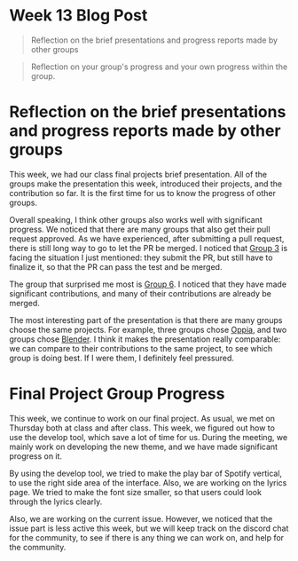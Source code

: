 # Week 13 Blog Post

> Reflection on the brief presentations and progress reports made by other groups
> 

> Reflection on your group's progress and your own progress within the group.
> 
<!--more-->
# Reflection on the brief presentations and progress reports made by other groups

This week, we had our class final projects brief presentation. All of the groups make the presentation this week, introduced their projects, and the contribution so far. It is the first time for us to know the progress of other groups. 

Overall speaking, I think other groups also works well with significant progress. We noticed that there are many groups that also get their pull request approved. As we have experienced, after submitting a pull request, there is still long way to go to let the PR be merged. I noticed that [Group 3](https://github.com/ossd-sp22/wiki/wiki/Group-3,-Oppia) is facing the situation I just mentioned: they submit the PR, but still have to finalize it, so that the PR can pass the test and be merged.

The group that surprised me most is [Group 6](https://github.com/ossd-sp22/wiki/wiki/Group-6,-Open-Library). I noticed that they have made significant contributions, and many of their contributions are already be merged.

The most interesting part of the presentation is that there are many groups choose the same projects. For example, three groups chose [Oppia](https://github.com/oppia/oppia/), and two groups chose [Blender](https://developer.blender.org/). I think it makes the presentation really comparable: we can compare to their contributions to the same project, to see which group is doing best. If I were them, I definitely feel pressured. 

# Final Project Group Progress

This week, we continue to work on our final project. As usual, we met on Thursday both at class and after class. This week, we figured out how to use the develop tool, which save a lot of time for us. During the meeting, we mainly work on developing the new theme, and we have made significant progress on it.

By using the develop tool, we tried to make the play bar of Spotify vertical, to use the right side area of the interface. Also, we are working on the lyrics page. We tried to make the font size smaller, so that users could look through the lyrics clearly. 

Also, we are working on the current issue. However, we noticed that the issue part is less active this week, but we will keep track on the discord chat for the community, to see if there is any thing we can work on, and help for the community.
